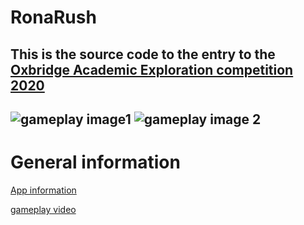 # RonaRush

This is the source code to the entry to the [Oxbridge Academic Exploration competition 2020](https://www.oxbridgemalaysia.org/academic-exploration-competition/)
---
![gameplay image1](https://user-images.githubusercontent.com/20654098/128592541-e4281ca7-eca7-4c20-b56a-59d96276bae4.PNG)
![gameplay image 2](https://user-images.githubusercontent.com/20654098/128592722-97ad152f-31ed-4ea4-a983-073df698bd1c.PNG)
---
# General information
[App information](https://drive.google.com/file/d/1icSGR8KGEhg7tJb8uYx48Rr19Bfp8C1H/view)

[gameplay video](https://www.youtube.com/watch?v=a-6lz1IXfhY)
